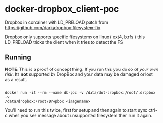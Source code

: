 # docker-dropbox_client-poc

Dropbox in container with LD_PRELOAD patch from https://github.com/dark/dropbox-filesystem-fix

Dropbox only supports specific filesystems on linux ( ext4, btrfs ) this
LD_PRELOAD tricks the client when it tries to detect the FS


## Running

**NOTE**: This is a proof of concept thing. If you run this you do so *at your
own risk*. Its **not** supported by DropBox and your data may be
damaged or lost as a result.


```console

docker run -it --rm --name db-poc -v /data/dot-dropbox:/root/.dropbox -v
/data/dropbox:/root/Dropbox <imagename>

```

You'll need to run this twice, first for setup and then again to start sync
ctrl-c when you see message about unsupported filesystem then run it again.




